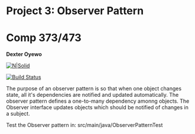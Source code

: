 # Project 3: Observer Pattern
# Comp 373/473
**Dexter Oyewo**

[![N|Solid](https://cldup.com/dTxpPi9lDf.thumb.png)](https://nodesource.com/products/nsolid)

[![Build Status](https://travis-ci.org/joemccann/dillinger.svg?branch=master)](https://travis-ci.org/joemccann/dillinger)

The purpose of an observer pattern is so that when one object changes state, all it's dependencies are notified and updated automatically. The observer pattern defines a one-to-many dependency amonng objects. The Observer interface updates objects which should be notified of changes in a subject.

Test the Observer pattern in:
src/main/java/ObserverPatternTest
